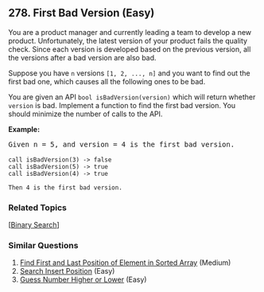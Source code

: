 <!--|This file generated by command(leetcode description); DO NOT EDIT.    |-->
<!--+----------------------------------------------------------------------+-->
<!--|@author    Openset <openset.wang@gmail.com>                           |-->
<!--|@link      https://github.com/openset                                 |-->
<!--|@home      https://github.com/openset/leetcode                        |-->
<!--+----------------------------------------------------------------------+-->

## 278. First Bad Version (Easy)

<p>You are a product manager and currently leading a team to develop a new product. Unfortunately, the latest version of your product fails the quality check. Since each version is developed based on the previous version, all the versions after a bad version are also bad.</p>

<p>Suppose you have <code>n</code> versions <code>[1, 2, ..., n]</code> and you want to find out the first bad one, which causes all the following ones to be bad.</p>

<p>You are given an API <code>bool isBadVersion(version)</code> which will return whether <code>version</code> is bad. Implement a function to find the first bad version. You should minimize the number of calls to the API.</p>

<p><b>Example:</b></p>

<pre>
Given n = 5, and version = 4 is the first bad version.

<code>call isBadVersion(3) -&gt; false
call isBadVersion(5)&nbsp;-&gt; true
call isBadVersion(4)&nbsp;-&gt; true

Then 4 is the first bad version.&nbsp;</code>
</pre>

### Related Topics
  [[Binary Search](https://github.com/openset/leetcode/tree/master/tag/binary-search/README.md)]

### Similar Questions
  1. [Find First and Last Position of Element in Sorted Array](https://github.com/openset/leetcode/tree/master/problems/find-first-and-last-position-of-element-in-sorted-array) (Medium)
  1. [Search Insert Position](https://github.com/openset/leetcode/tree/master/problems/search-insert-position) (Easy)
  1. [Guess Number Higher or Lower](https://github.com/openset/leetcode/tree/master/problems/guess-number-higher-or-lower) (Easy)
